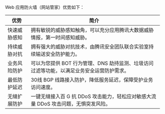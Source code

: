 Web 应用防火墙（网站管家）优势如下：

| 优势 | 简介 | 
|---------|---------|
| 快速威胁感知 | 拥有敏锐的威胁感知触角，可以充分应用腾讯大数据威胁情报，第一时间感知威胁。| 
|持续威胁对抗|拥有强大的威胁对抗技术，由腾讯安全团队联合实验室持续输送安全防护能力。|
|业务风险防护|可以为您提供 BOT 行为管理、DNS 劫持监测、垃圾访问过滤等功能，以满足业务安全运营防护需求。|
|最低防护延迟|30线 BGP 线路接入防护，降低服务延迟，保障受护业务访问速度。|
|无缝扩展防护|一键无缝接入百 G 抗 DDoS 攻击能力，轻松应对敏感大流量 DDoS 攻击问题，无惧突发风险。|

